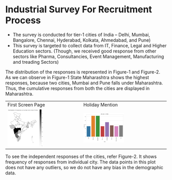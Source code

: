 <h1>Industrial Survey For Recruitment Process</h1>
<ul>
    <li>The survey is conducted for tier-1 cities of India – Delhi, Mumbai, Bangalore, Chennai, Hyderabad, Kolkata, Ahmedabad, and Pune)</li>
    <li>This survey is targeted to collect data from IT, Finance, Legal and Higher Education sectors. (Though, we received good response from other sectors like Pharma, Consultancies, Event Management, Manufacturing and treading Sectors)</li>
</ul>
<p>The distribution of the responses is represented in Figure-1 and Figure-2. As we can observe in Figure-1 State Maharashtra shows the highest responses, because two cities, Mumbai and Pune falls under Maharashtra. Thus, the cumulative responses from both the cities are displayed in Maharashtra.</p>

<table>
  <tr>
    <td>First Screen Page</td>
    <td>Holiday Mention</td>
  </tr>
  <tr>
    <td><img src="figures/response-distribution.png" width=50%></td>
    <td><img src="figures/response-distribution_bar_plot.png" width=50%></td>
  </tr>
 </table>

<p>To see the independent responses of the cities, refer Figure-2. It shows frequency of responses from individual city. The data points in this plot does not have any outliers, so we do not have any bias in the demographic data.</p>
